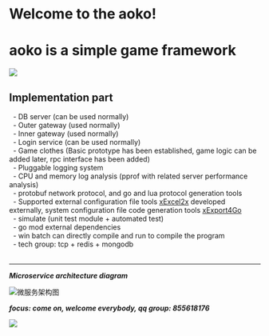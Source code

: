 # Welcome to the aoko!  
# aoko is a simple game framework  

![](https://i.imgur.com/OUFzKJB.jpg)

## Implementation part  
  - DB server (can be used normally)  
  - Outer gateway (used normally)  
  - Inner gateway (used normally)  
  - Login service (can be used normally)  
  - Game clothes (Basic prototype has been established, game logic can be added later, rpc interface has been added)  
  - Pluggable logging system  
  - CPU and memory log analysis (pprof with related server performance analysis)  
  - protobuf network protocol, and go and lua protocol generation tools  
  - Supported external configuration file tools [xExcel2x](https://github.com/Peakchen/xExcel2x) developed externally, system configuration file code generation tools [xExport4Go](https://github.com/Peakchen/xExport4Go)  
  - simulate (unit test module + automated test)  
  - go mod external dependencies  
  - win batch can directly compile and run to compile the program  
  - tech group: tcp + redis + mongodb  
 
***

***Microservice architecture diagram***  

 ![微服务架构图](https://github.com/Peakchen/aoko/blob/master/src/note/pic/server_struct.png)  

***focus: come on, welcome everybody, qq group: 855618176***   

![](https://github.com/Peakchen/aoko/blob/master/src/note/pic/qq_group.png)


